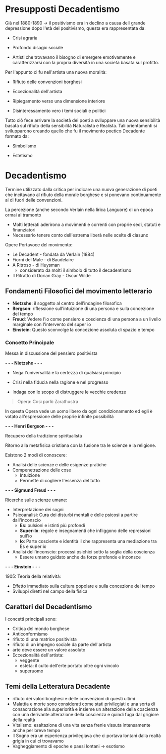 # Presupposti Decadentismo

Già nel 1880-1890 -> il positivismo era in declino a causa dell grande depressione dopo l'età del positivismo, questa era rappresentata da:

- Crisi agraria

- Profondo disagio sociale

- Artisti che trovavano il bisogno di emergere emotivamente e caratterizzarsi con la propria diversità in una società basata sul profitto.

Per l'appunto ci fu nell'artista una nuova moralità:

- Rifiuto delle convenzioni borghesi

- Eccezionalità dell'artista

- Ripiegamento verso una dimensione interiore

- Disinteressamento vero i temi sociali e politici

Tutto ciò fece arrivare la società dei poeti a sviluppare una nuova sensibilità basata sul rifiuto della sensibilità Naturalista e Realista.
Tali orientamenti si svilupparono creando quello che fu il movimento poetico Decadente formato da:

- Simbolismo

- Estetismo

# Decadentismo

Termine utilizzato dalla critica per indicare una nuova generazione di poeti che incitavano al rifiuto della morale borghese e si ponevano continuamente al di fuori delle convenzioni.

La percezione (anche secondo Verlain nella lirica Languore) di un epoca ormai al tramonto

- Molti letterati aderirono a movimenti e correnti con proprie sedi, statuti e finanziatori
- Necessario tenere conto dell'estrema liberà nelle scelte di ciasuno 


Opere Portavoce del movimento:
- Le Decadent - fondata da Verlain (1884)
- Fiorni del Male - di Baudelaire
- A Ritroso - di Huysman
	- considerato da molti il simbolo di tutto il decadentismo
- Il Ritratto di Dorian Gray - Oscar Wilde

## Fondamenti Filosofici del movimento letterario

- **Nietzshe**: il soggetto al centro dell'indagine filosofica
- **Bergson**: riflessione sull'intuizione di una persona e sulla concezione del tempo
- **Freud**: Vedere l'io come pensiero e coscienza di una persona a un livello marginale con l'intervento del super io
- **Einstein**: Questo sconvolge la concezione assoluta di spazio e tempo

### Concetto Principale

Messa in discussione del pensiero positivista

**- - - Nietzshe - - -**

- Nega l'universalità e la certezza di qualsiasi principio

- Crisi nella fiducia nella ragione e nel progresso

- Indaga con lo scopo di distruggere le vecchie credenze


> Opera: Così parlò Zarathustra

In questa Opera vede un uomo libero da ogni condizionamento ed egli è votato all'espressione delle proprie infinite possibilità

**- - - Henri Bergson - - -**

Recupero della tradizione spiritualista

Ritorno alla metafisica cristiana con la fusione tra le scienze e la religione.

Esistono 2 modi di conoscere:
- Analisi delle scienze e delle esigenze pratiche
- Compenetrazione delle cose
	- Intuizione
	- Permette di cogliere l'essenza del tutto

**- - - Sigmund Freud - - -**

Ricerche sulle scienze umane:
- Interpretazione dei sogni
- Psicoanalisi: Cura dei disturbi mentali e delle psicosi a partire dall'inconscio
	- **Es**: pulsioni e istinti più profondi
	- **Super-Io**: regole e insegnamenti che infliggono delle repressioni sull'io
	- **Io**: Parte cosciente e identità il che rappresenta una mediazione tra Es e super io
- Analisi dell'inconscio: processi psichici sotto la soglia della coscienza
	- Essere umano guidato anche da forze profonde e inconsce 

**- - - Einstein - - -**

1905: Teoria della relatività:
- Effetto immediato sulla cultura popolare e sulla concezione del tempo 
- Sviluppi diretti nel campo della fisica

## Caratteri del Decadentismo

I concetti principali sono:
- Critica del mondo borghese
- Anticonformismo
- rifiuto di una matrice positivista
- rifiuto di un impegno sociale da parte dell'artista
- arte deve essere un valore assoluto
- Eccezionalità dell'artista:
	- veggente
	- esteta: il culto dell'erte portato oltre ogni vincolo
	- superuomo

## Temi della Letteratura Decadente

- rifiuto dei valori borghesi e delle convenzioni di questi ultimi
- Malattia e morte sono considerati come stati privilegiati e una sorta di consacrazione alla superiorità e insieme un alterazione della coscienza con una derivante alterazione della coscienza e quindi fuga dal grigiore della realtà
- Vitalismo: esaltazione di una vita senza frenie vissuta intensamente anche per breve tempo
- Il Sogno era un esperienza privilegiava che ci portava lontani dalla realtà grigia in cui ci trovavamo
- Vagheggiamento di epoche e paesi lontani -> esotismo


<!--stackedit_data:
eyJoaXN0b3J5IjpbMTUzMzUyNTUwMywxNzA5MDk1NjQsNTA0ND
E1MzA0LC0xNzMxNjI1NjQ1XX0=
-->